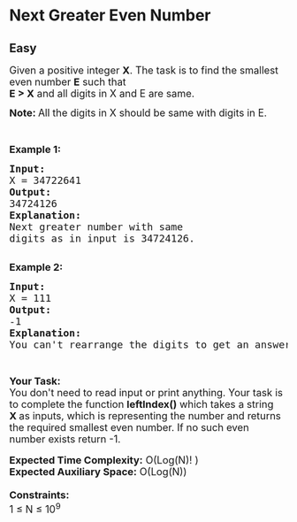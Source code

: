 # Next Greater Even Number
## Easy 
<div class="problem-statement">
                <p></p><p><span style="font-size:18px">Given a positive integer <strong>X</strong>. The task is to find the smallest even number <strong>E</strong> such that<br>
<strong>E &gt; X</strong> and all digits in X and E are same.</span></p>

<p><span style="font-size:18px"><strong>Note: </strong>All the digits in X should be same with digits in E.</span></p>

<p>&nbsp;</p>

<p><span style="font-size:18px"><strong>Example 1:</strong></span></p>

<pre><span style="font-size:18px"><strong>Input:</strong>
X = 34722641
<strong>Output:</strong>
34724126
<strong>Explanation:</strong>
Next greater number with same 
digits as in input is 34724126.</span></pre>

<p><br>
<span style="font-size:18px"><strong>Example 2:</strong></span></p>

<pre><span style="font-size:18px"><strong>Input:</strong>
X = 111
<strong>Output:</strong>
-1</span>
<span style="font-size:18px"><strong>Explanation:</strong></span>
<span style="font-size:18px">You can't rearrange the digits to get an answer.</span></pre>

<p>&nbsp;</p>

<p><span style="font-size:18px"><strong>Your Task:&nbsp;&nbsp;</strong><br>
You don't need to read input or print anything. Your task is to complete the function&nbsp;<strong>leftIndex()</strong>&nbsp;which takes a string <strong>X&nbsp;</strong>as inputs, which is representing the number and returns the required smallest even number. If no such even number exists return -1.</span><br>
<br>
<span style="font-size:18px"><strong>Expected Time Complexity:</strong> O(Log(N)! )<br>
<strong>Expected Auxiliary Space:</strong> O(Log(N))<br>
<br>
<strong>Constraints:</strong><br>
1 ≤ N ≤ 10<sup>9</sup></span></p>
 <p></p>
            </div>